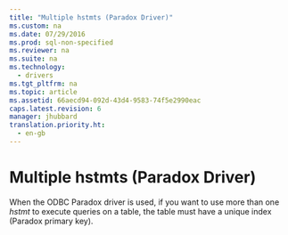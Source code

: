 ```yaml
---
title: "Multiple hstmts (Paradox Driver)"
ms.custom: na
ms.date: 07/29/2016
ms.prod: sql-non-specified
ms.reviewer: na
ms.suite: na
ms.technology: 
  - drivers
ms.tgt_pltfrm: na
ms.topic: article
ms.assetid: 66aecd94-092d-43d4-9583-74f5e2990eac
caps.latest.revision: 6
manager: jhubbard
translation.priority.ht: 
  - en-gb
---
```

# Multiple hstmts (Paradox Driver)
When the ODBC Paradox driver is used, if you want to use more than one *hstmt* to execute queries on a table, the table must have a unique index (Paradox primary key).